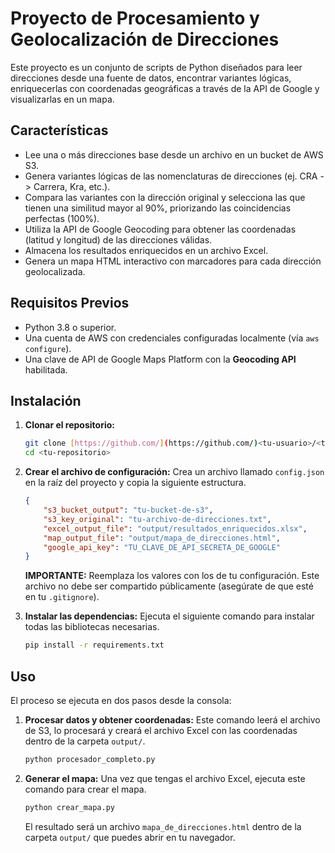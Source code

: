 # Proyecto de Procesamiento y Geolocalización de Direcciones

Este proyecto es un conjunto de scripts de Python diseñados para leer direcciones desde una fuente de datos, encontrar variantes lógicas, enriquecerlas con coordenadas geográficas a través de la API de Google y visualizarlas en un mapa.

## Características

-   Lee una o más direcciones base desde un archivo en un bucket de AWS S3.
-   Genera variantes lógicas de las nomenclaturas de direcciones (ej. CRA -> Carrera, Kra, etc.).
-   Compara las variantes con la dirección original y selecciona las que tienen una similitud mayor al 90%, priorizando las coincidencias perfectas (100%).
-   Utiliza la API de Google Geocoding para obtener las coordenadas (latitud y longitud) de las direcciones válidas.
-   Almacena los resultados enriquecidos en un archivo Excel.
-   Genera un mapa HTML interactivo con marcadores para cada dirección geolocalizada.

## Requisitos Previos

-   Python 3.8 o superior.
-   Una cuenta de AWS con credenciales configuradas localmente (vía `aws configure`).
-   Una clave de API de Google Maps Platform con la **Geocoding API** habilitada.

## Instalación

1.  **Clonar el repositorio:**
    ```bash
    git clone [https://github.com/](https://github.com/)<tu-usuario>/<tu-repositorio>.git
    cd <tu-repositorio>
    ```

2.  **Crear el archivo de configuración:**
    Crea un archivo llamado `config.json` en la raíz del proyecto y copia la siguiente estructura.
    ```json
    {
        "s3_bucket_output": "tu-bucket-de-s3",
        "s3_key_original": "tu-archivo-de-direcciones.txt",
        "excel_output_file": "output/resultados_enriquecidos.xlsx",
        "map_output_file": "output/mapa_de_direcciones.html",
        "google_api_key": "TU_CLAVE_DE_API_SECRETA_DE_GOOGLE"
    }
    ```
    **IMPORTANTE:** Reemplaza los valores con los de tu configuración. Este archivo no debe ser compartido públicamente (asegúrate de que esté en tu `.gitignore`).

3.  **Instalar las dependencias:**
    Ejecuta el siguiente comando para instalar todas las bibliotecas necesarias.
    ```bash
    pip install -r requirements.txt
    ```

## Uso

El proceso se ejecuta en dos pasos desde la consola:

1.  **Procesar datos y obtener coordenadas:**
    Este comando leerá el archivo de S3, lo procesará y creará el archivo Excel con las coordenadas dentro de la carpeta `output/`.
    ```bash
    python procesador_completo.py
    ```

2.  **Generar el mapa:**
    Una vez que tengas el archivo Excel, ejecuta este comando para crear el mapa.
    ```bash
    python crear_mapa.py
    ```
    El resultado será un archivo `mapa_de_direcciones.html` dentro de la carpeta `output/` que puedes abrir en tu navegador.